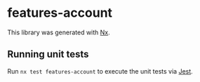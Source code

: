 # features-account

This library was generated with [Nx](https://nx.dev).

## Running unit tests

Run `nx test features-account` to execute the unit tests via [Jest](https://jestjs.io).
